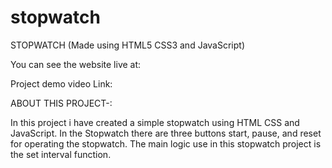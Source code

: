 # stopwatch


STOPWATCH (Made using HTML5 CSS3 and JavaScript)

You can see the website live at: 

Project demo video Link: 

ABOUT THIS PROJECT-:

In this project i have created a simple stopwatch using HTML CSS and JavaScript.
In the Stopwatch there are three buttons start, pause, and reset for operating the stopwatch.
The main logic use in this stopwatch project is the set interval function.
